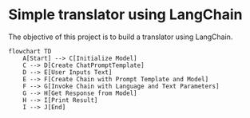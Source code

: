 # Simple translator using LangChain

The objective of this project is to build a translator using LangChain.

```mermaid
flowchart TD
    A[Start] --> C[Initialize Model]
    C --> D[Create ChatPromptTemplate]
    D --> E[User Inputs Text]
    E --> F[Create Chain with Prompt Template and Model]
    F --> G[Invoke Chain with Language and Text Parameters]
    G --> H[Get Response from Model]
    H --> I[Print Result]
    I --> J[End]
```
